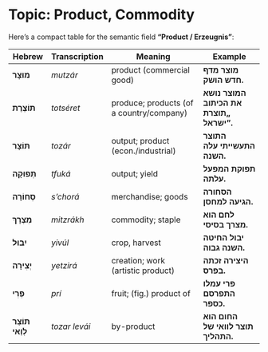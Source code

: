 # Topic: Product, Commodity

Here’s a compact table for the semantic field **“Product / Erzeugnis”**:

| **Hebrew**    | **Transcription** | **Meaning**                              | **Example**                             |
| ------------- | ----------------- | ---------------------------------------- | --------------------------------------- |
| **מוּצָר**      | *mutzár*          | product (commercial good)                | **מוצר מדף חדש הושק.**                 |
| **תּוֹצֶרֶת**     | *totséret*        | produce; products (of a country/company) | **המוצר נושא את הכיתוב „תוצרת ישראל”.** |
| **תּוֹצָר**      | *tozár*           | output; product (econ./industrial)       | **התוצר התעשייתי עלה השנה.**           |
| **תְּפוּקָה**     | *tfuká*           | output; yield                            | **תפוקת המפעל עלתה.**                   |
| **סְחוֹרָה**     | *s’chorá*         | merchandise; goods                       | **הסחורה הגיעה למחסן.**                 |
| **מִצְרָךְ**      | *mitzrákh*        | commodity; staple                        | **לחם הוא מצרך בסיסי.**                 |
| **יִבּוּל**      | *yivúl*           | crop, harvest                            | **יבול החיטה השנה גבוה.**               |
| **יְצִירָה**     | *yetzirá*         | creation; work (artistic product)        | **היצירה זכתה בפרס.**                   |
| **פְּרִי**       | *prí*             | fruit; (fig.) product of                 | **פרי עמלו התפרסם כספר.**               |
| **תּוֹצַר לְוַאי** | *tozar levái*     | by-product                               | **החום הוא תוצר לוואי של התהליך.**     |
